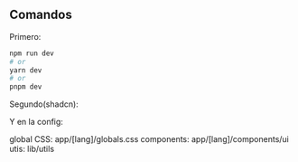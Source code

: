 ## Comandos

Primero:

```bash
npm run dev
# or
yarn dev
# or
pnpm dev
```

Segundo(shadcn):

Y en la config:

global CSS: app/[lang]/globals.css
components: app/[lang]/components/ui
utis: lib/utils